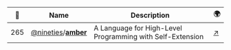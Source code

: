 |:star2: | Name | Description | 🌍|
|---|---|---|---|
|265|[@nineties](https://github.com/nineties)/[**amber**](https://github.com/nineties/amber)|A Language for High-Level Programming with Self-Extension|[:arrow_upper_right:](http://nineties.github.com/amber)|

